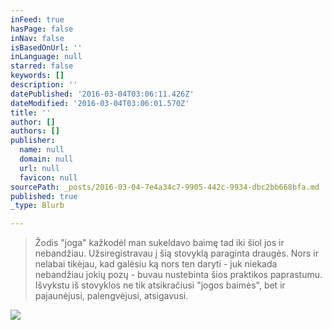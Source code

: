 ```yaml
---
inFeed: true
hasPage: false
inNav: false
isBasedOnUrl: ''
inLanguage: null
starred: false
keywords: []
description: ''
datePublished: '2016-03-04T03:06:11.426Z'
dateModified: '2016-03-04T03:06:01.570Z'
title: ''
author: []
authors: []
publisher:
  name: null
  domain: null
  url: null
  favicon: null
sourcePath: _posts/2016-03-04-7e4a34c7-9905-442c-9934-dbc2bb668bfa.md
published: true
_type: Blurb

---
```

> Žodis "joga" kažkodėl man sukeldavo baimę tad iki šiol jos ir nebandžiau. Užsiregistravau į šią stovyklą paraginta draugės. Nors ir nelabai tikėjau, kad galėsiu ką nors ten daryti - juk niekada nebandžiau jokių pozų - buvau nustebinta šios praktikos paprastumu. Išvykstu iš stovyklos ne tik atsikračiusi "jogos baimės", bet ir pajaunėjusi, palengvėjusi, atsigavusi.

![](https://the-grid-user-content.s3-us-west-2.amazonaws.com/7f3d7cb9-dd6e-48e1-8f66-b01b38c49dcc.jpg)